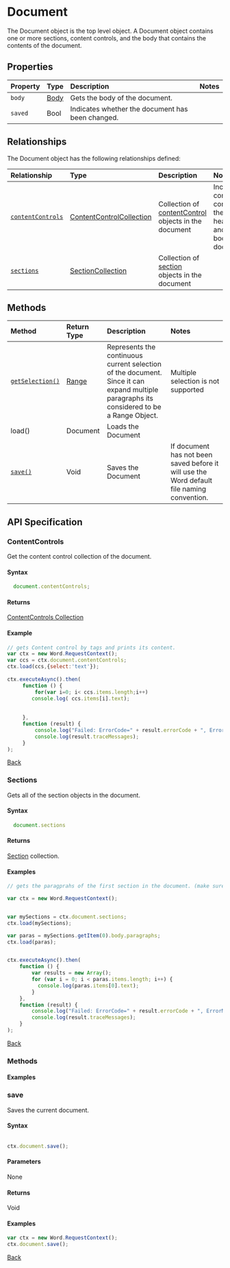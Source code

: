 ﻿# Document 
The Document object is the top level object. A Document object contains one or more 
sections, content controls, and the body that contains the contents of the document.

## Properties

| Property         | Type    |Description|Notes |
|:-----------------|:--------|:----------|:-----|
|`body`|  [Body](body.md)   |Gets the body of the document. | |
|`saved`|  Bool | Indicates whether the document has been changed. | |



## Relationships
The Document object has the following relationships defined:

| Relationship     | Type    |Description|Notes  |
|:-----------------|:--------|:----------|:------|
|[`contentControls`](#contentcontrols)| [ContentControlCollection](contentControlCollection.md)  |Collection of [contentControl](contentcontrol.md) objects  in the  document | Includes content controls on the headers/footer and in the body of the document.  | 
|[`sections`](#sections)| [SectionCollection](sectionCollection.md) |Collection of [section](sectionCollection.md) objects in the  document |  |       


## Methods


| Method     | Return Type    |Description|Notes  |
|:-----------------|:--------|:----------|:------|
|[`getSelection()`](#getselection)| [Range](range.md) |Represents the continuous current selection of the document. Since it can expand multiple paragraphs its considered to be a Range Object. | Multiple selection is not supported|
|load()| Document | Loads the Document |  |
|[`save()`](#save)| Void |Saves the Document | If document has not been saved before it will use the Word default file naming convention. |     

## API Specification

### ContentControls 

Get the content control collection of the document.

#### Syntax
```js
  document.contentControls;

```

#### Returns

[ContentControls Collection](contentControlCollection.md)

#### Example

```js
// gets Content control by tags and prints its content.
var ctx = new Word.RequestContext();
var ccs = ctx.document.contentControls;
ctx.load(ccs,{select:'text'});
 
ctx.executeAsync().then(
     function () {
         for(var i=0; i< ccs.items.length;i++)
        console.log( ccs.items[i].text);
         
        
     },
     function (result) {
         console.log("Failed: ErrorCode=" + result.errorCode + ", ErrorMessage=" + result.errorMessage);
         console.log(result.traceMessages);
     }
);


```
[Back](#relationships)


### Sections 

Gets all of the section objects in the document.

#### Syntax
```js
  document.sections

```

#### Returns

[Section](section.md) collection.

#### Examples

```js
// gets the paragprahs of the first section in the document. (make sure your test doc has a few sections.)

var ctx = new Word.RequestContext();


var mySections = ctx.document.sections;
ctx.load(mySections);

var paras = mySections.getItem(0).body.paragraphs;
ctx.load(paras);


ctx.executeAsync().then(
    function () {
        var results = new Array();
        for (var i = 0; i < paras.items.length; i++) {
          console.log(paras.items[0].text);
        }  
    },
    function (result) {
        console.log("Failed: ErrorCode=" + result.errorCode + ", ErrorMessage=" + result.errorMessage);
        console.log(result.traceMessages);
    }
);
```
[Back](#relationships)

### Methods 

#### Examples

### save

Saves the current document. 

#### Syntax

```js

ctx.document.save();
```

#### Parameters 

None

#### Returns

Void

#### Examples

```js
var ctx = new Word.RequestContext();
ctx.document.save();
```
[Back](#methods)
